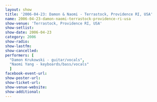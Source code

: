 ```yaml
---
layout: show
title: '2006-04-23: Damon & Naomi - Terrastock, Providence RI, USA'
name: 2006-04-23-damon-naomi-terrastock-providence-ri-usa
show-venue: 'Terrastock, Providence RI, USA'
show-setlist: 
show-date: 2006-04-23
category: 2006
show-radio: 
show-lastfm: 
show-cancelled: 
performers: [
  "Damon Krukowski - guitar/vocals",
  "Naomi Yang - keyboards/bass/vocals"
  ]
facebook-event-url: 
show-poster-url: 
show-ticket-url: 
show-venue-website: 
show-additional: 
---
```


